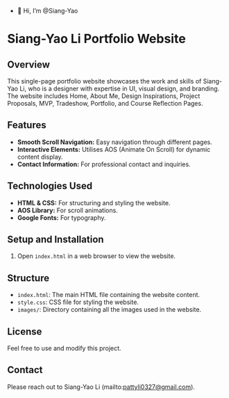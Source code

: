 - 👋 Hi, I’m @Siang-Yao

# Siang-Yao Li Portfolio Website

## Overview
This single-page portfolio website showcases the work and skills of Siang-Yao Li, who is a designer with expertise in UI, visual design, and branding. The website includes Home, About Me, Design Inspirations, Project Proposals, MVP, Tradeshow, Portfolio, and Course Reflection Pages.

## Features
- **Smooth Scroll Navigation:** Easy navigation through different pages.
- **Interactive Elements:** Utilises AOS (Animate On Scroll) for dynamic content display.
- **Contact Information:** For professional contact and inquiries.

## Technologies Used
- **HTML & CSS:** For structuring and styling the website.
- **AOS Library:** For scroll animations.
- **Google Fonts:** For typography.

## Setup and Installation
1. Open `index.html` in a web browser to view the website.

## Structure
- `index.html`: The main HTML file containing the website content.
- `style.css`: CSS file for styling the website.
- `images/`: Directory containing all the images used in the website.

## License
Feel free to use and modify this project.

## Contact
Please reach out to Siang-Yao Li (mailto:pattyli0327@gmail.com).

